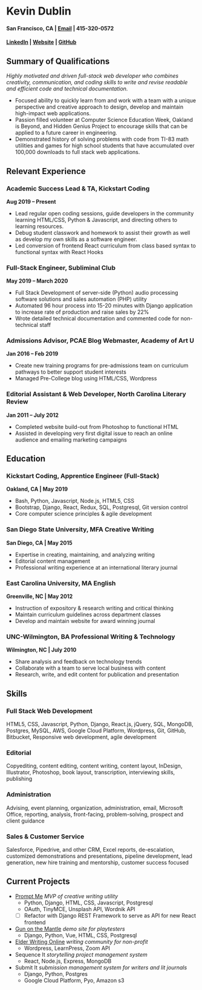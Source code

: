 # Kevin Dublin
#### San Francisco, CA |  [Email](mailto:kevdublin@gmail.com) |  415-320-0572
#### [LinkedIn](www.linkedin.com/in/kevindublin) | [Website](http://parteverything.com) | [GitHub](https://github.com/kevindublin/)

## Summary of Qualifications

*Highly motivated and driven full-stack web developer who combines creativity, communication, and coding skills to write and revise readable and efficient code and technical documentation.*

* Focused ability to quickly learn from and work with a team with a unique perspective and creative approach to design, develop and maintain high-impact web applications.
* Passion filled volunteer at Computer Science Education Week, Oakland is Beyond, and Hidden Genius Project to encourage skills that can be applied to a future career in engineering.
* Demonstrated history of solving problems with code from TI-83 math utilities and games for high school students that have accumulated over 100,000 downloads to full stack web applications.

## Relevant Experience

### Academic Success Lead & TA, Kickstart Coding
**Aug 2019 – Present**
* Lead regular open coding sessions, guide developers in the community learning HTML/CSS, Python & Javascript, and directing others to learning resources.
* Debug student classwork and homework to assist their growth as well as develop my own skills as a software engineer.
* Led conversion of frontend React curriculum from class based syntax to functional syntax with React Hooks

### Full-Stack Engineer, Subliminal Club
**May 2019 – March 2020**
* Full Stack Development of server-side (Python) audio processing software solutions and sales automation (PHP) utility
* Automated 96 hour process into 15-20 minutes with Django application to increase rate of production and raise sales by 22%
* Wrote detailed technical documentation and commented code for non-technical staff

### Admissions Advisor, PCAE Blog Webmaster, Academy of Art U
**Jan 2016 – Feb 2019**
* Create new training programs for pre-admissions team on curriculum pathways to better support student interests
* Managed Pre-College blog using HTML/CSS, Wordpress

### Editorial Assistant & Web Developer, North Carolina Literary Review
**Jan 2011 – July 2012**
* Completed website build-out from Photoshop to functional HTML 
* Assisted in developing very first digital issue to reach an online audience and emailing marketing campaigns

## Education

### Kickstart Coding, Apprentice Engineer (Full-Stack)
**Oakland, CA | May 2019**
- Bash, Python, Javascript, Node.js, HTML5, CSS
- Bootstrap, Django, React, Redux, SQL, Postgresql, Git version control
- Core computer science principles & agile development

### San Diego State University, MFA Creative Writing
**San Diego, CA | May 2015**
- Expertise in creating, maintaining, and analyzing writing
- Editorial content management
- Professional writing experience at an international literary journal

### East Carolina University, MA English
**Greenville, NC | May 2012**
- Instruction of expository & research writing and critical thinking
- Maintain curriculum guidelines across department classes
- Develop and maintain website for award winning journal

### UNC-Wilmington, BA Professional Writing & Technology
**Wilmington, NC | July 2010**
- Share analysis and feedback on technology trends
- Collaborate with a team to serve local business with content
- Research, write, and edit content for publication and presentation

## Skills

### Full Stack Web Development
HTML5, CSS, Javascript, Python, Django, React.js, jQuery, SQL, MongoDB, Postgres, MySQL, AWS, Google Cloud Platform, Wordpress, Git, GitHub, Bitbucket, Responsive web development, agile development

### Editorial
Copyediting, content editing, content writing, content layout, InDesign, Illustrator, Photoshop, book layout, transcription, interviewing skills, publishing

### Administration
Advising, event planning, organization, administration, email, Microsoft Office, reporting, analysis, front-facing, problem-solving, prospect and client guidance

### Sales & Customer Service
Salesforce, Pipedrive, and other CRM, Excel reports, de-escalation, customized demonstrations and presentations, pipeline development, lead generation, new hire training and mentorship, customer success focused

## Current Projects

* [Prompt Me](http://promptme.herokuapp.com/) *MVP of creative writing utility*
	* Python, Django, HTML, CSS, Javascript, Postgresql
	* OAuth, TinyMCE, Unsplash API, Wordnik API
	* [ ] Refactor with Django REST Framework to serve as API for new React frontend
* [Gun on the Mantle](https://gun-on-the-mantle.herokuapp.com/) *demo site for playtesters*
	* Django, Python, Vue, HTML, CSS, Postgresql
* [Elder Writing Online](http://elderwriting.net/) *writing community for non-profit*
	* Wordpress, LearnPress, Zoom API
* Sequence It *storytelling project management system*
	* React, Node.js, Express, MongoDB
* Submit It *submission management system for writers and lit journals*
	* Django, Python, Postgres
	* Google Cloud Platform, Pyo, Amazon s3
